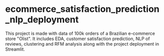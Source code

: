 # ecommerce_satisfaction_prediction_nlp_deployment
This project is made with data of 100k orders of a Brazilian e-commerce store "Olist". It includes EDA, customer satisfaction prediction, NLP of reviews, clustering and RFM analysis along with the project deployment in Streamlit. 
